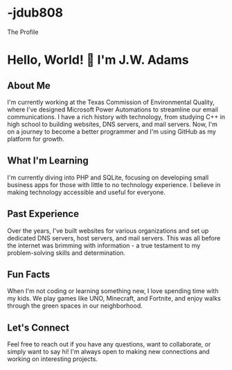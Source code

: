 # -jdub808
The Profile
# Hello, World! 👋 I'm J.W. Adams

## About Me
I'm currently working at the Texas Commission of Environmental Quality, where I've designed Microsoft Power Automations to streamline our email communications. I have a rich history with technology, from studying C++ in high school to building websites, DNS servers, and mail servers. Now, I'm on a journey to become a better programmer and I'm using GitHub as my platform for growth.

## What I'm Learning
I'm currently diving into PHP and SQLite, focusing on developing small business apps for those with little to no technology experience. I believe in making technology accessible and useful for everyone.

## Past Experience
Over the years, I've built websites for various organizations and set up dedicated DNS servers, host servers, and mail servers. This was all before the internet was brimming with information - a true testament to my problem-solving skills and determination.

## Fun Facts
When I'm not coding or learning something new, I love spending time with my kids. We play games like UNO, Minecraft, and Fortnite, and enjoy walks through the green spaces in our neighborhood.

## Let's Connect
Feel free to reach out if you have any questions, want to collaborate, or simply want to say hi! I'm always open to making new connections and working on interesting projects.

